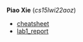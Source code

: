 **Piao Xie** (*cs15lwi22aoz*)
* [cheatsheet](https://commonmark.org/help/)
* [lab1_report](./lab1_report.md)
